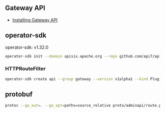 ## Gateway API

- [Installing Gateway API](https://gateway-api.sigs.k8s.io/guides/#installing-gateway-api)

## operator-sdk

operator-sdk: v1.32.0

```sh
operator-sdk init --domain apisix.apache.org --repo github.com/api7/apisix-operator --plugins=go/v4-alpha
```

### HTTPRouteFilter

```sh
operator-sdk create api --group gateway --version v1alpha1 --kind PluginConfig --resource --controller
```

## protobuf

```sh
protoc --go_out=. --go_opt=paths=source_relative proto/adminapi/route.proto
```